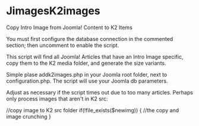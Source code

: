 # JimagesK2images
Copy Intro Image from Joomla! Content to K2 Items

You must first configure the database connection in the commented section; then uncomment to enable the script.

This script will find all Joomla! Articles that have an Intro Image specific, copy them to the K2 media folder, and generate the size variants.

Simple plase addk2images.php in your Joomla root folder, next to configuration.php. The script will use your Joomla db parameters.

Adjust as necessary if the script times out due to too many articles. Perhaps only process images that aren't in K2 src:

//copy image to K2 src folder
if(!file_exists($newimg)) {
  //the copy and image crunching
}
